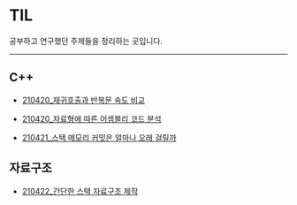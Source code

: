 # TIL
공부하고 연구했던 주제들을 정리하는 곳입니다.

--- ---

## C++

* [210420_재귀호출과 반복문 속도 비교](https://github.com/jumax108/TIL/blob/main/C%2B%2B/210420_%EC%9E%AC%EA%B7%80%ED%98%B8%EC%B6%9C%EA%B3%BC%20%EB%B0%98%EB%B3%B5%EB%AC%B8%20%EC%86%8D%EB%8F%84%20%EB%B9%84%EA%B5%90.md)

* [210420_자료형에 따른 어셈블리 코드 분석](https://github.com/jumax108/TIL/blob/main/C%2B%2B/210420_%EC%9E%90%EB%A3%8C%ED%98%95%EC%97%90%20%EB%94%B0%EB%A5%B8%20%EC%96%B4%EC%85%88%EB%B8%94%EB%A6%AC%20%EC%BD%94%EB%93%9C%20%EB%B6%84%EC%84%9D.md)

* [210421_스택 메모리 커밋은 얼마나 오래 걸릴까](https://github.com/jumax108/TIL/blob/main/C%2B%2B/210421_%EC%8A%A4%ED%83%9D%20%EB%A9%94%EB%AA%A8%EB%A6%AC%20%EC%BB%A4%EB%B0%8B%EC%9D%80%20%EC%96%BC%EB%A7%88%EB%82%98%20%EC%98%A4%EB%9E%98%20%EA%B1%B8%EB%A6%B4%EA%B9%8C.md)


## 자료구조

* [210422_간단한 스택 자료구조 제작](https://github.com/jumax108/TIL/tree/main/%EC%9E%90%EB%A3%8C%EA%B5%AC%EC%A1%B0/myStack)

  